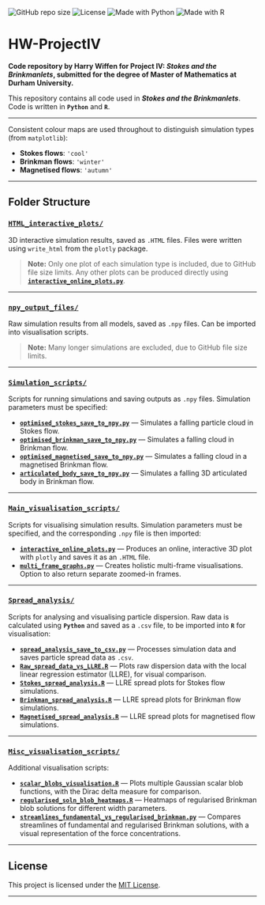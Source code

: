 ![GitHub repo size](https://img.shields.io/github/repo-size/hwiffen/HW-ProjectIV)
![License](https://img.shields.io/badge/License-MIT-green.svg)
![Made with Python](https://img.shields.io/badge/Made%20with-Python-blue)
![Made with R](https://img.shields.io/badge/Made%20with-R-1f425f)

# HW-ProjectIV

**Code repository by Harry Wiffen for Project IV: *Stokes and the Brinkmanlets*, submitted for the degree of Master of Mathematics at Durham University.**

This repository contains all code used in ***Stokes and the Brinkmanlets***. Code is written in **`Python`** and **`R`**.

---

Consistent colour maps are used throughout to distinguish simulation types (from `matplotlib`):

- **Stokes flows**: `'cool'`
- **Brinkman flows**: `'winter'`
- **Magnetised flows**: `'autumn'`

---

## Folder Structure


### [`HTML_interactive_plots/`](HTML_interactive_plots)

3D interactive simulation results, saved as `.HTML` files. Files were written using `write_html` from the `plotly` package.

> **Note:** Only one plot of each simulation type is included, due to GitHub file size limits. Any other plots can be produced directly using **[`interactive_online_plots.py`](Main_visualisation_scripts/interactive_online_plots.py)**.

---

### [`npy_output_files/`](npy_output_files)

Raw simulation results from all models, saved as `.npy` files. Can be imported into visualisation scripts.

> **Note:** Many longer simulations are excluded, due to GitHub file size limits.

---

### [`Simulation_scripts/`](Simulation_scripts)

Scripts for running simulations and saving outputs as `.npy` files. Simulation parameters must be specified:

- **[`optimised_stokes_save_to_npy.py`](Simulation_scripts/optimised_stokes_save_to_npy.py)** — Simulates a falling particle cloud in Stokes flow.
- **[`optimised_brinkman_save_to_npy.py`](Simulation_scripts/optimised_brinkman_save_to_npy.py)** — Simulates a falling cloud in Brinkman flow.
- **[`optimised_magnetised_save_to_npy.py`](Simulation_scripts/optimised_magnetised_save_to_npy.py)** — Simulates a falling cloud in a magnetised Brinkman flow.
- **[`articulated_body_save_to_npy.py`](Simulation_scripts/articulated_body_save_to_npy.py)** — Simulates a falling 3D articulated body in Brinkman flow.

---

### [`Main_visualisation_scripts/`](Main_visualisation_scripts)

Scripts for visualising simulation results. Simulation parameters must be specified, and the corresponding `.npy` file is then imported:

- **[`interactive_online_plots.py`](Main_visualisation_scripts/interactive_online_plots.py)** — Produces an online, interactive 3D plot with `plotly` and saves it as an `.HTML` file.
- **[`multi_frame_graphs.py`](Main_visualisation_scripts/multi_frame_graphs.py)** — Creates holistic multi-frame visualisations. Option to also return separate zoomed-in frames.

---

### [`Spread_analysis/`](Spread_analysis)

Scripts for analysing and visualising particle dispersion. Raw data is calculated using **`Python`** and saved as a `.csv` file, to be imported into **`R`** for visualisation:

- **[`spread_analysis_save_to_csv.py`](Spread_analysis/spread_analysis_save_to_csv.py)** — Processes simulation data and saves particle spread data as `.csv`.
- **[`Raw_spread_data_vs_LLRE.R`](Spread_analysis/Raw_spread_data_vs_LLRE.R)** — Plots raw dispersion data with the local linear regression estimator (LLRE), for visual comparison.
- **[`Stokes_spread_analysis.R`](Spread_analysis/Stokes_spread_analysis.R)** — LLRE spread plots for Stokes flow simulations.
- **[`Brinkman_spread_analysis.R`](Spread_analysis/Brinkman_spread_analysis.R)** — LLRE spread plots for Brinkman flow simulations.
- **[`Magnetised_spread_analysis.R`](Spread_analysis/Magnetised_spread_analysis.R)** — LLRE spread plots for magnetised flow simulations.

---

### [`Misc_visualisation_scripts/`](Misc_visualisation_scripts)

Additional visualisation scripts:

- **[`scalar_blobs_visualisation.R`](Misc_visualisation_scripts/scalar_blobs_visualisation.R)** — Plots multiple Gaussian scalar blob functions, with the Dirac delta measure for comparison.
- **[`regularised_soln_blob_heatmaps.R`](Misc_visualisation_scripts/regularised_soln_blob_heatmaps.R)** — Heatmaps of regularised Brinkman blob solutions for different width parameters.
- **[`streamlines_fundamental_vs_regularised_brinkman.py`](Misc_visualisation_scripts/streamlines_fundamental_vs_regularised_brinkman.py)** — Compares streamlines of fundamental and regularised Brinkman solutions, with a visual representation of the force concentrations.

---

## License

This project is licensed under the [MIT License](LICENSE).

---
